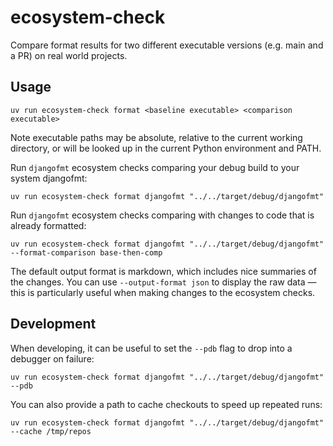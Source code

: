 # ecosystem-check

Compare format results for two different executable versions (e.g. main and a PR) on real world projects.

## Usage

```shell
uv run ecosystem-check format <baseline executable> <comparison executable>
```

Note executable paths may be absolute, relative to the current working directory, or will be looked up in the
current Python environment and PATH.

Run `djangofmt` ecosystem checks comparing your debug build to your system djangofmt:

```shell
uv run ecosystem-check format djangofmt "../../target/debug/djangofmt"
```

Run `djangofmt` ecosystem checks comparing with changes to code that is already formatted:

```shell
uv run ecosystem-check format djangofmt "../../target/debug/djangofmt" --format-comparison base-then-comp
```

The default output format is markdown, which includes nice summaries of the changes. You can use `--output-format json` to display the raw data — this is
particularly useful when making changes to the ecosystem checks.

## Development

When developing, it can be useful to set the `--pdb` flag to drop into a debugger on failure:

```shell
uv run ecosystem-check format djangofmt "../../target/debug/djangofmt" --pdb
```

You can also provide a path to cache checkouts to speed up repeated runs:

```shell
uv run ecosystem-check format djangofmt "../../target/debug/djangofmt" --cache /tmp/repos
```
